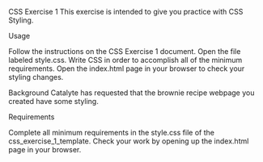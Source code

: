 CSS Exercise 1
This exercise is intended to give you practice with CSS Styling.

Usage

Follow the instructions on the CSS Exercise 1 document.
Open the file labeled style.css.
Write CSS in order to accomplish all of the minimum requirements.
Open the index.html page in your browser to check your styling changes.


Background
Catalyte has requested that the brownie recipe webpage you created have some styling.

Requirements

Complete all minimum requirements in the style.css file of the css_exercise_1_template.
Check your work by opening up the index.html page in your browser.